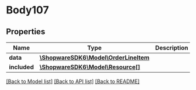 # Body107

## Properties
Name | Type | Description | Notes
------------ | ------------- | ------------- | -------------
**data** | [**\ShopwareSDK6\Model\OrderLineItem**](OrderLineItem.md) |  | [optional] 
**included** | [**\ShopwareSDK6\Model\Resource[]**](Resource.md) |  | [optional] 

[[Back to Model list]](../../README.md#documentation-for-models) [[Back to API list]](../../README.md#documentation-for-api-endpoints) [[Back to README]](../../README.md)

